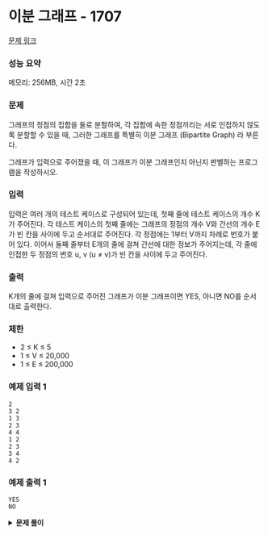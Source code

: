 # 이분 그래프 - 1707

[문제 링크](https://www.acmicpc.net/problem/1707)

### 성능 요약

메모리: 256MB, 시간 2초

### 문제

그래프의 정점의 집합을 둘로 분할하여, 각 집합에 속한 정점끼리는 서로 인접하지 않도록 분할할 수 있을 때, 그러한 그래프를 특별히 이분 그래프 (Bipartite Graph) 라 부른다.

그래프가 입력으로 주어졌을 때, 이 그래프가 이분 그래프인지 아닌지 판별하는 프로그램을 작성하시오.

### 입력

입력은 여러 개의 테스트 케이스로 구성되어 있는데, 첫째 줄에 테스트 케이스의 개수 K가 주어진다. 각 테스트 케이스의 첫째 줄에는 그래프의 정점의 개수 V와 간선의 개수 E가 빈 칸을 사이에 두고 순서대로 주어진다. 각 정점에는 1부터 V까지 차례로 번호가 붙어 있다. 이어서 둘째 줄부터 E개의 줄에 걸쳐 간선에 대한 정보가 주어지는데, 각 줄에 인접한 두 정점의 번호 u, v (u ≠ v)가 빈 칸을 사이에 두고 주어진다.

### 출력

K개의 줄에 걸쳐 입력으로 주어진 그래프가 이분 그래프이면 YES, 아니면 NO를 순서대로 출력한다.

### 제한

- 2 ≤ K ≤ 5
- 1 ≤ V ≤ 20,000
- 1 ≤ E ≤ 200,000

### 예제 입력 1

```
2
3 2
1 3
2 3
4 4
1 2
2 3
3 4
4 2
```

### 예제 출력 1

```
YES
NO
```

<details><summary><b>문제 풀이</b></summary>
<div markdown="1">

이분 그래프에 대한 개념이 필요한 문제였다. 이분 그래프는 그래프를 탐색하면서 정점마다 두가지 색을 번갈아가며 칠했을 때, 인접한 정점끼리는 반드시 색깔이 달라야한다.

### Solution - DFS

DFS 방식으로 풀이했다.

```js
const [k, ...input] = require("fs")
  .readFileSync("./input.txt")
  .toString()
  .trim()
  .split("\n");

function Solution(k, input) {
  const dfs = (vertex, graph, visited, color) => {
    visited[vertex] = color;

    for (let v of graph[vertex]) {
      if (visited[v]) continue;

      // 다음 레벨의 탐색이 진행될때마다 음수 기호를 통해서 반전시켜준다. 1 or -1
      dfs(v, graph, visited, -color);
    }
  };

  // 이분 그래프라면 같은 레벨에서 같은 색이 나올 수 없다.
  const checkGraph = (V, graph, visited) => {
    for (let i = 1; i <= V; i++) {
      for (let v of graph[i]) {
        if (visited[i] === visited[v]) return false;
      }
    }
    return true;
  };

  for (let i = 0; i < Number(k); i++) {
    const [V, E] = input.shift().split(" ").map(Number);
    const edges = input.splice(0, E).map((edge) => edge.split(" ").map(Number));
    const graph = Array.from(Array(V + 1), () => []);
    const visited = new Array(V + 1).fill(0);

    for (let edge of edges) {
      const [from, to] = edge;

      graph[from].push(to);
      graph[to].push(from);
    }

    // 정점이 연결되어 있지 않을 수도 있으므로 각 정점마다 탐색해준다.
    for (let j = 1; j <= V; j++) {
      if (visited[j]) continue;
      dfs(j, graph, visited, 1);
    }

    let isBipartite = checkGraph(V, graph, visited);

    console.log(isBipartite ? "YES" : "NO");
  }
}

Solution(k, input);
```

</div>
</details>
